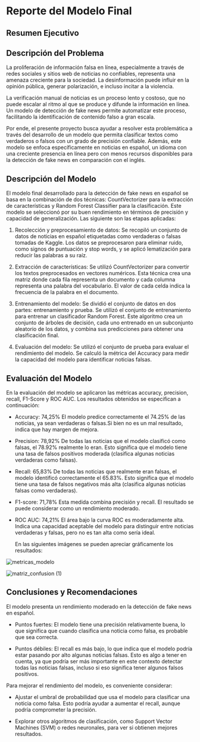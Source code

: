 # Reporte del Modelo Final

## Resumen Ejecutivo

## Descripción del Problema

La proliferación de información falsa en línea, especialmente a través de redes sociales y sitios web de noticias no confiables, representa una amenaza creciente para la sociedad. La desinformación puede influir en la opinión pública, generar polarización, e incluso incitar a la violencia.

La verificación manual de noticias es un proceso lento y costoso, que no puede escalar al ritmo al que se produce y difunde la información en línea. Un modelo de detección de fake news permite automatizar este proceso, facilitando la identificación de contenido falso a gran escala.

Por ende, el presente proyecto busca ayudar a resolver esta problemática a través del desarrollo de un modelo que permita clasificar textos como verdaderos o falsos con un grado de precisión confiable. Además, este modelo se enfoca específicamente en noticias en español, un idioma con una creciente presencia en línea pero con menos recursos disponibles para la detección de fake news en comparación con el inglés.

## Descripción del Modelo

El modelo final desarrollado para la detección de fake news en español se basa en la combinación de dos técnicas: CountVectorizer para la extracción de características y Random Forest Classifier para la clasificación. Este modelo se seleccionó por su buen rendimiento en términos de precisión y capacidad de generalización.  Las siguiente son las etapas aplicadas:

1. Recolección y preprocesamiento de datos: Se recopiló un conjunto de datos de noticias en español etiquetadas como verdaderas o falsas tomadas de Kaggle. Los datos se preprocesaron para eliminar ruido, como signos de puntuación y stop words, y se aplicó lematización para reducir las palabras a su raíz.

2. Extracción de características: Se utilizó CountVectorizer para convertir los textos preprocesados en vectores numéricos. Esta técnica crea una matriz donde cada fila representa un documento y cada columna representa una palabra del vocabulario. El valor de cada celda indica la frecuencia de la palabra en el documento.

3. Entrenamiento del modelo: Se dividió el conjunto de datos en dos partes: entrenamiento y prueba. Se utilizó el conjunto de entrenamiento para entrenar un clasificador Random Forest. Este algoritmo crea un conjunto de árboles de decisión, cada uno entrenado en un subconjunto aleatorio de los datos, y combina sus predicciones para obtener una clasificación final.

4. Evaluación del modelo: Se utilizó el conjunto de prueba para evaluar el rendimiento del modelo. Se calculó la métrica del Accuracy para medir la capacidad del modelo para identificar noticias falsas.

## Evaluación del Modelo

En la evaluación del modelo se aplicaron las métricas accuracy, precision, recall, F1-Score y ROC AUC.  Los resultados obtenidos se especifican a continuación:

* Accuracy: 74,25% El modelo predice correctamente el 74.25% de las noticias, ya sean verdaderas o falsas.Si bien no es un mal resultado, indica que hay margen de mejora.
  
* Precision: 78,92% De todas las noticias que el modelo clasificó como falsas, el 78.92% realmente lo eran.
Esto significa que el modelo tiene una tasa de falsos positivos moderada (clasifica algunas noticias verdaderas como falsas).

* Recall: 65,83% De todas las noticias que realmente eran falsas, el modelo identificó correctamente el 65.83%.
Esto significa que el modelo tiene una tasa de falsos negativos más alta (clasifica algunas noticias falsas como verdaderas).

* F1-score: 71,78% Esta medida combina precisión y recall.  El resultado se puede considerar como un rendimiento moderado. 

* ROC AUC: 74,21% El área bajo la curva ROC es moderadamente alta. Indica una capacidad aceptable del modelo para distinguir entre noticias verdaderas y falsas, pero no es tan alta como sería ideal.

  En las siguientes imágenes se pueden apreciar gráficamente los resultados:

![metricas_modelo](https://github.com/user-attachments/assets/06611a41-213c-43b3-ae10-5e2e47c9815b)

![matriz_confusion (1)](https://github.com/user-attachments/assets/75720fd6-0bd6-47ba-9a94-fc8ca35189dd)

## Conclusiones y Recomendaciones

El modelo presenta un rendimiento moderado en la detección de fake news en español.

* Puntos fuertes: El modelo tiene una precisión relativamente buena, lo que significa que cuando clasifica una noticia como falsa, es probable que sea correcta.

* Puntos débiles: El recall es más bajo, lo que indica que el modelo podría estar pasando por alto algunas noticias falsas. Esto es algo a tener en cuenta, ya que podría ser más importante en este contexto detectar todas las noticias falsas, incluso si eso significa tener algunos falsos positivos.

Para mejorar el rendimiento del modelo, es conveniente considerar:

* Ajustar el umbral de probabilidad que usa el modelo para clasificar una noticia como falsa. Esto podría ayudar a aumentar el recall, aunque podría comprometer la precisión.

* Explorar otros algoritmos de clasificación, como Support Vector Machines (SVM) o redes neuronales, para ver si obtienen mejores resultados.

